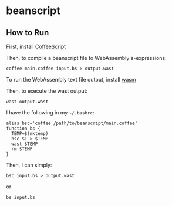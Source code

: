 # beanscript

## How to Run
First, install [CoffeeScript](http://coffeescript.org/)

Then, to compile a beanscript file to WebAssembly s-expressions:
```
coffee main.coffee input.bs > output.wast
```

To run the WebAssembly text file output, install [wasm](https://github.com/proglodyte/wasm)

Then, to execute the wast output:
```
wast output.wast
```

I have the following in my `~/.bashrc`:
```
alias bsc='coffee /path/to/beanscript/main.coffee'
function bs {
  TEMP=$(mktemp)
  bsc $1 > $TEMP
  wast $TEMP
  rm $TEMP
}
```

Then, I can simply:
```
bsc input.bs > output.wast
```
or
```
bs input.bs
```
